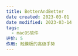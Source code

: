 ```yaml
---
title: BetterAndBetter
date created: 2023-03-01
date modified: 2023-03-14
tags:
  - macOS软件
评价: 5
作用: 触摸板的高级手势
---
```

